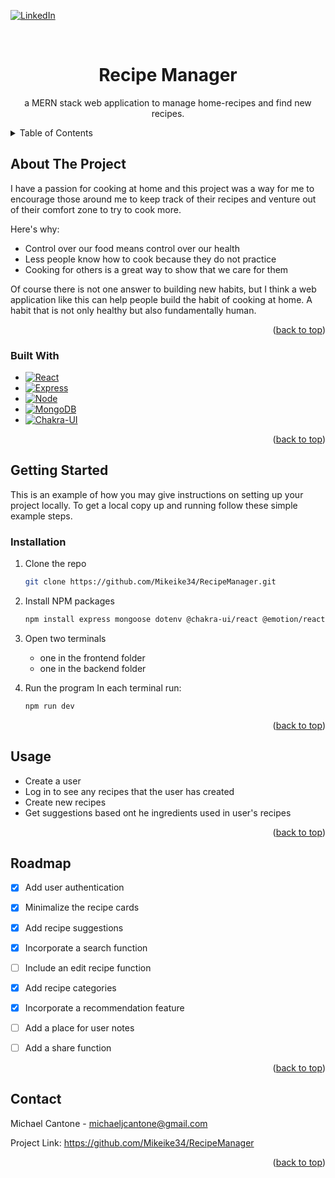 

<!-- Improved compatibility of back to top link: See: https://github.com/othneildrew/Best-README-Template/pull/73 -->
<a id="readme-top"></a>
<!--
*** Thanks for checking out the Best-README-Template. If you have a suggestion
*** that would make this better, please fork the repo and create a pull request
*** or simply open an issue with the tag "enhancement".
*** Don't forget to give the project a star!
*** Thanks again! Now go create something AMAZING! :D
-->



<!-- PROJECT SHIELDS -->
<!--
*** I'm using markdown "reference style" links for readability.
*** Reference links are enclosed in brackets [ ] instead of parentheses ( ).
*** See the bottom of this document for the declaration of the reference variables
*** for contributors-url, forks-url, etc. This is an optional, concise syntax you may use.
*** https://www.markdownguide.org/basic-syntax/#reference-style-links
-->
[![LinkedIn][linkedin-shield]][linkedin-url]



<!-- PROJECT LOGO -->
<br />


  <h1 align="center">Recipe Manager</h1>

  <p align="center">
    a MERN stack web application to manage home-recipes and find new recipes.
   
  </p>
</div>



<!-- TABLE OF CONTENTS -->
<details>
  <summary>Table of Contents</summary>
  <ol>
    <li>
      <a href="#about-the-project">About The Project</a>
      <ul>
        <li><a href="#built-with">Built With</a></li>
      </ul>
    </li>
    <li>
      <a href="#getting-started">Getting Started</a>
      <ul>
        <li><a href="#installation">Installation</a></li>
      </ul>
    </li>
    <li><a href="#usage">Usage</a></li>
    <li><a href="#roadmap">Roadmap</a></li>
    <li><a href="#contact">Contact</a></li>
  </ol>
</details>



<!-- ABOUT THE PROJECT -->
## About The Project

I have a passion for cooking at home and this project was a way for me to encourage those around me to keep track of their recipes and venture out of their comfort zone to try to cook more. 

Here's why:
* Control over our food means control over our health
* Less people know how to cook because they do not practice
* Cooking for others is a great way to show that we care for them

Of course there is not one answer to building new habits, but I think a web application like this can help people build the habit of cooking at home. A habit that is not only healthy but also fundamentally human. 



<p align="right">(<a href="#readme-top">back to top</a>)</p>



### Built With

* [![React][React.js]][React-url]
* [![Express][Express.js]][Express-url]
* [![Node][Node.js]][Node-url]
* [![MongoDB][MongoDB]][MongoDB-url]
* [![Chakra-UI][Chakra-UI]][Chakra-UI-url]

<p align="right">(<a href="#readme-top">back to top</a>)</p>



<!-- GETTING STARTED -->
## Getting Started

This is an example of how you may give instructions on setting up your project locally.
To get a local copy up and running follow these simple example steps.

### Installation

1. Clone the repo
   ```sh
   git clone https://github.com/Mikeike34/RecipeManager.git
   ```
2. Install NPM packages
   ```sh
   npm install express mongoose dotenv @chakra-ui/react @emotion/react react-router-dom react-icons zustand
   ```
3. Open two terminals <br>
   * one in the frontend folder
   * one in the backend folder

4. Run the program
   In each terminal run:
   ```sh
   npm run dev
   ```

<p align="right">(<a href="#readme-top">back to top</a>)</p>



<!-- USAGE EXAMPLES -->
## Usage

* Create a user
* Log in to see any recipes that the user has created
* Create new recipes
* Get suggestions based ont he ingredients used in user's recipes

<p align="right">(<a href="#readme-top">back to top</a>)</p>



<!-- ROADMAP -->
## Roadmap

- [x] Add user authentication
- [x] Minimalize the recipe cards
- [x] Add recipe suggestions
- [x] Incorporate a search function
- [ ] Include an edit recipe function
- [x] Add recipe categories
- [x] Incorporate a recommendation feature
- [ ] Add a place for user notes
- [ ] Add a share function


<p align="right">(<a href="#readme-top">back to top</a>)</p>

<!-- CONTACT -->
## Contact

Michael Cantone - michaeljcantone@gmail.com

Project Link: https://github.com/Mikeike34/RecipeManager

<p align="right">(<a href="#readme-top">back to top</a>)</p>




<!-- MARKDOWN LINKS & IMAGES -->
[linkedin-shield]: https://img.shields.io/badge/LinkedIn-Connect-blue
[linkedin-url]: https://www.linkedin.com/in/michael-cantone/

[Next.js]: https://img.shields.io/badge/next.js-000000?style=for-the-badge&logo=nextdotjs&logoColor=white
[Next-url]: https://nextjs.org/
[React.js]: https://img.shields.io/badge/React-20232A?style=for-the-badge&logo=react&logoColor=61DAFB
[React-url]: https://reactjs.org/
[Express.js]: https://img.shields.io/badge/Express.js-000000?logo=express&logoColor=fff&style=flat
[Express-url]:https://expressjs.com/
[Node.js]: https://img.shields.io/badge/node.js-339933?style=for-the-badge&logo=Node.js&logoColor=white
[Node-url]:https://nodejs.org/en
[MongoDB]:https://img.shields.io/badge/-MongoDB-13aa52?style=for-the-badge&logo=mongodb&logoColor=white
[MongoDB-url]:https://www.mongodb.com/lp/cloud/atlas/try4-reg?utm_source=google&utm_campaign=search_gs_pl_evergreen_mongodb_core-high-int_prosp-brand_gic-null_amers-us_ps-all_desktop_eng_lead&utm_term=mongo&utm_medium=cpc_paid_search&utm_ad=p&utm_ad_campaign_id=22124314743&adgroup=173195490443&cq_cmp=22124314743&gad_source=1&gclid=CjwKCAjwtdi_BhACEiwA97y8BAqjVM4xZS__6tc3FIafRmHr43SwxHB_t-nUpz_vpqIHYbELfv19-hoCzywQAvD_BwE
[Chakra-UI]:https://shields.io/badge/chakra--ui-black?logo=chakraui&style=for-the-badge
[Chakra-UI-url]:https://chakra-ui.com/

